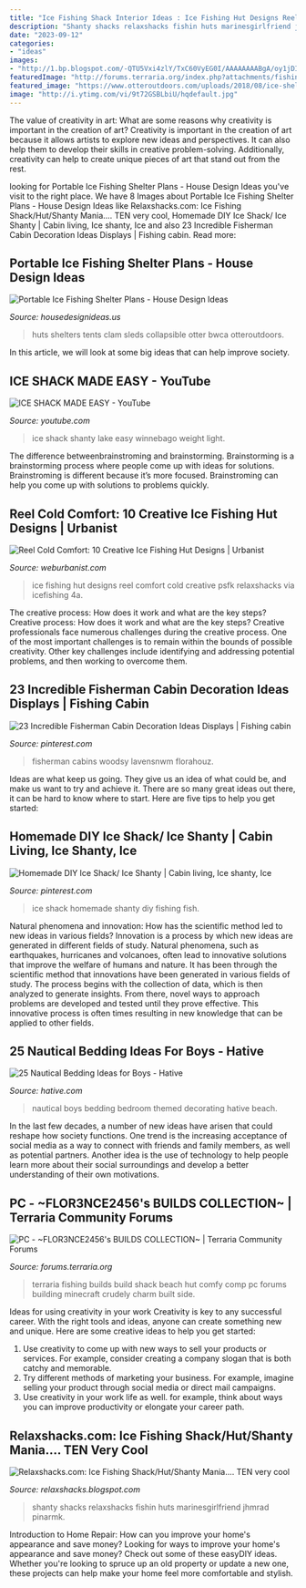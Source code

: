 ```yaml
---
title: "Ice Fishing Shack Interior Ideas : Ice Fishing Hut Designs Reel Comfort Cold Creative Psfk Relaxshacks Via Icefishing 4a"
description: "Shanty shacks relaxshacks fishin huts marinesgirlfriend jhmrad pinarmk"
date: "2023-09-12"
categories:
- "ideas"
images:
- "http://1.bp.blogspot.com/-QTU5Vxi4zlY/TxC60VyEG0I/AAAAAAAABgA/oy1jDINUBZA/w1200-h630-p-k-no-nu/ice+hut.jpg"
featuredImage: "http://forums.terraria.org/index.php?attachments/fishing-shack-png.4678/"
featured_image: "https://www.otteroutdoors.com/uploads/2018/08/ice-shelter-thumbnail-3.jpg"
image: "http://i.ytimg.com/vi/9t72GSBLbiU/hqdefault.jpg"
---
```



The value of creativity in art: What are some reasons why creativity is important in the creation of art?
Creativity is important in the creation of art because it allows artists to explore new ideas and perspectives. It can also help them to develop their skills in creative problem-solving. Additionally, creativity can help to create unique pieces of art that stand out from the rest.

	

		
looking for Portable Ice Fishing Shelter Plans - House Design Ideas you've visit to the right place. We have 8 Images about Portable Ice Fishing Shelter Plans - House Design Ideas like Relaxshacks.com: Ice Fishing Shack/Hut/Shanty Mania.... TEN very cool, Homemade DIY Ice Shack/ Ice Shanty | Cabin living, Ice shanty, Ice and also 23 Incredible Fisherman Cabin Decoration Ideas Displays | Fishing cabin. Read more:
		
    
## Portable Ice Fishing Shelter Plans - House Design Ideas

<img loading=lazy src="https://www.otteroutdoors.com/uploads/2018/08/ice-shelter-thumbnail-3.jpg" onerror="this.onerror=null;this.src='https://tse4.mm.bing.net/th?id=OIP.U4tNKw7ys_YOP0fxZXMSwQHaE9&amp;pid=15.1';" alt="Portable Ice Fishing Shelter Plans - House Design Ideas">

_Source: housedesignideas.us_

>huts shelters tents clam sleds collapsible otter bwca otteroutdoors. 

	

In this article, we will look at some big ideas that can help improve society.

    
## ICE SHACK MADE EASY - YouTube

<img loading=lazy src="http://i.ytimg.com/vi/9t72GSBLbiU/hqdefault.jpg" onerror="this.onerror=null;this.src='https://tse1.mm.bing.net/th?id=OIP.wsmBAVS0P7GKimU4IB9olwHaFj&amp;pid=15.1';" alt="ICE SHACK MADE EASY - YouTube">

_Source: youtube.com_

>ice shack shanty lake easy winnebago weight light. 

	

The difference betweenbrainstroming and brainstorming.
Brainstorming is a brainstorming process where people come up with ideas for solutions. Brainstroming is different because it’s more focused. Brainstroming can help you come up with solutions to problems quickly.

    
## Reel Cold Comfort: 10 Creative Ice Fishing Hut Designs | Urbanist

<img loading=lazy src="http://weburbanist.com/wp-content/uploads/2011/08/icefishing_4a.jpg" onerror="this.onerror=null;this.src='https://tse3.mm.bing.net/th?id=OIP.SSQpYlyfmC64M65cDBANmQHaIe&amp;pid=15.1';" alt="Reel Cold Comfort: 10 Creative Ice Fishing Hut Designs | Urbanist">

_Source: weburbanist.com_

>ice fishing hut designs reel comfort cold creative psfk relaxshacks via icefishing 4a. 

	

The creative process: How does it work and what are the key steps?
Creative process: How does it work and what are the key steps?
Creative professionals face numerous challenges during the creative process. One of the most important challenges is to remain within the bounds of possible creativity. Other key challenges include identifying and addressing potential problems, and then working to overcome them.

    
## 23 Incredible Fisherman Cabin Decoration Ideas Displays | Fishing Cabin

<img loading=lazy src="https://i.pinimg.com/originals/15/67/34/15673459abc1b45da28e6cd3be049cd2.jpg" onerror="this.onerror=null;this.src='https://tse1.mm.bing.net/th?id=OIP.SfPEvSGL3qWB9-quyHlaVwHaE7&amp;pid=15.1';" alt="23 Incredible Fisherman Cabin Decoration Ideas Displays | Fishing cabin">

_Source: pinterest.com_

>fisherman cabins woodsy lavensnwm florahouz. 

	

Ideas are what keep us going. They give us an idea of what could be, and make us want to try and achieve it. There are so many great ideas out there, it can be hard to know where to start. Here are five tips to help you get started: 

    
## Homemade DIY Ice Shack/ Ice Shanty | Cabin Living, Ice Shanty, Ice

<img loading=lazy src="https://i.pinimg.com/736x/43/2d/38/432d389b765d5e737c1f6ee441584d8c.jpg" onerror="this.onerror=null;this.src='https://tse2.mm.bing.net/th?id=OIP.zgzqfrLODwFuuoVYvbiDnwHaHa&amp;pid=15.1';" alt="Homemade DIY Ice Shack/ Ice Shanty | Cabin living, Ice shanty, Ice">

_Source: pinterest.com_

>ice shack homemade shanty diy fishing fish. 

	

Natural phenomena and innovation: How has the scientific method led to new ideas in various fields?
Innovation is a process by which new ideas are generated in different fields of study. Natural phenomena, such as earthquakes, hurricanes and volcanoes, often lead to innovative solutions that improve the welfare of humans and nature. It has been through the scientific method that innovations have been generated in various fields of study. The process begins with the collection of data, which is then analyzed to generate insights. From there, novel ways to approach problems are developed and tested until they prove effective. This innovative process is often times resulting in new knowledge that can be applied to other fields.

    
## 25 Nautical Bedding Ideas For Boys - Hative

<img loading=lazy src="https://hative.com/wp-content/uploads/2014/10/nautical-bedding-ideas/13-nautical-bedding-ideas-for-boys.jpg" onerror="this.onerror=null;this.src='https://tse1.mm.bing.net/th?id=OIP.4ckrHKQx6jnXZ171tVQJ5AHaIr&amp;pid=15.1';" alt="25 Nautical Bedding Ideas for Boys - Hative">

_Source: hative.com_

>nautical boys bedding bedroom themed decorating hative beach. 

	

In the last few decades, a number of new ideas have arisen that could reshape how society functions. One trend is the increasing acceptance of social media as a way to connect with friends and family members, as well as potential partners. Another idea is the use of technology to help people learn more about their social surroundings and develop a better understanding of their own motivations.

    
## PC - ~FLOR3NCE2456&#039;s BUILDS COLLECTION~ | Terraria Community Forums

<img loading=lazy src="http://forums.terraria.org/index.php?attachments/fishing-shack-png.4678/" onerror="this.onerror=null;this.src='https://tse2.mm.bing.net/th?id=OIP.4K9gtRxIT18MY4F3NUcHHQHaD4&amp;pid=15.1';" alt="PC - ~FLOR3NCE2456&#039;s BUILDS COLLECTION~ | Terraria Community Forums">

_Source: forums.terraria.org_

>terraria fishing builds build shack beach hut comfy comp pc forums building minecraft crudely charm built side. 

	

Ideas for using creativity in your work
Creativity is key to any successful career. With the right tools and ideas, anyone can create something new and unique. Here are some creative ideas to help you get started: 
1. Use creativity to come up with new ways to sell your products or services. For example, consider creating a company slogan that is both catchy and memorable. 
2. Try different methods of marketing your business. For example, imagine selling your product through social media or direct mail campaigns. 
3. Use creativity in your work life as well. for example, think about ways you can improve productivity or elongate your career path.

    
## Relaxshacks.com: Ice Fishing Shack/Hut/Shanty Mania.... TEN Very Cool

<img loading=lazy src="http://1.bp.blogspot.com/-QTU5Vxi4zlY/TxC60VyEG0I/AAAAAAAABgA/oy1jDINUBZA/w1200-h630-p-k-no-nu/ice+hut.jpg" onerror="this.onerror=null;this.src='https://tse4.mm.bing.net/th?id=OIP.xX_YF2VPtli32JIasgq79wHaFj&amp;pid=15.1';" alt="Relaxshacks.com: Ice Fishing Shack/Hut/Shanty Mania.... TEN very cool">

_Source: relaxshacks.blogspot.com_

>shanty shacks relaxshacks fishin huts marinesgirlfriend jhmrad pinarmk. 

	

Introduction to Home Repair: How can you improve your home's appearance and save money?
Looking for ways to improve your home's appearance and save money? Check out some of these easyDIY ideas. Whether you're looking to spruce up an old property or update a new one, these projects can help make your home feel more comfortable and stylish.

